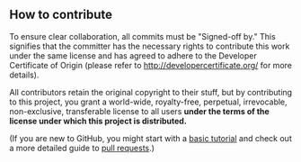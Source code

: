 ## How to contribute


To ensure clear collaboration, all commits must be "Signed-off by." This signifies that the committer has the necessary rights to contribute this work under the same license and has agreed to adhere to the Developer Certificate of Origin (please refer to http://developercertificate.org/ for more details). 

All contributors retain the original copyright to their stuff, but by contributing to this project, you grant a world-wide, royalty-free, perpetual, irrevocable, non-exclusive, transferable license to all users **under the terms of the license under which this project is distributed.**

(If you are new to GitHub, you might start with a [basic tutorial](https://help.github.com/articles/set-up-git) and  check out a more detailed guide to [pull requests](https://help.github.com/articles/using-pull-requests/).)
